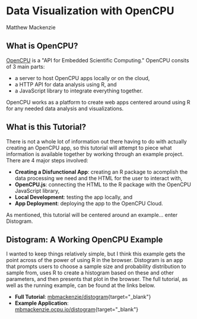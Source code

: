 
# Data Visualization with OpenCPU

Matthew Mackenzie

## What is OpenCPU?
[OpenCPU](https://www.opencpu.org/) is a "API for Embedded Scientific Computing." OpenCPU consits of 3 main parts:

- a server to host OpenCPU apps locally or on the cloud,
- a HTTP API for data analysis using R, and
- a JavaScript library to integrate everything together. 

OpenCPU works as a platform to create web apps centered around using R for any needed data analysis and visualizations. 

## What is this Tutorial? 
There is not a whole lot of information out there having to do with actually creating an OpenCPU app, so this tutorial will attempt to piece what information is available together by working through an example project. There are 4 major steps involved:

- **Creating a Disfunctional App**: creating an R package to acomplish the data processing we need and the HTML for the user to interact with, 
- **OpenCPU.js**: connecting the HTML to the R package with the OpenCPU JavaScript library, 
- **Local Development**: testing the app locally, and
- **App Deployment**: deploying the app to the OpenCPU Cloud. 

As mentioned, this tutorial will be centered around an example... enter Distogram. 

## Distogram: A Working OpenCPU Example
I wanted to keep things relatively simple, but I think this example gets the point across of the power of using R in the browser. Distogram is an app that prompts users to choose a sample size and probability distribution to sample from, uses R to create a histogram based on these and other parameters, and then presents that plot in the browser. The full tutorial, as well as the running example, can be found at the links below.

- **Full Tutorial**: [mbmackenzie/distogram](https://github.com/mbmackenzie/distogram){target="_blank"}
- **Example Application**: [mbmackenzie.ocpu.io/distogram](https://mbmackenzie.ocpu.io/distogram){target="_blank"}
